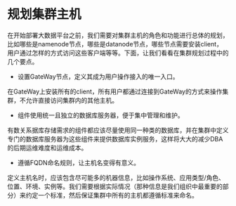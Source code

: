 # 规划集群主机

在开始部署大数据平台之前，我们需要对集群主机的角色和功能进行总体的规划，比如哪些是namenode节点，哪些是datanode节点，哪些节点需要安装client，用户通过怎样的方式访问这些客户端等等。下面，让我们看看在集群规划过程中的几个要点。

* 设置GateWay节点，定义其成为用户操作接入的唯一入口。

在GateWay上安装所有的client，所有用户都通过连接到GateWay的方式来操作集群，不允许直接访问集群内的其他主机。

* 组件使用统一且独立的数据库服务器，便于集中管理和维护。

有数关系据库存储需求的组件都应该尽量使用同一种类的数据库，并在集群中定义专门的数据库服务器为这些组件来提供数据库实例服务，这样将大大的减少DBA的后期运维难度和运维成本。

* 遵循FQDN命名规则，让主机名变得有意义。

定义主机名时，应该包含尽可能多的机器信息，比如操作系统、应用类型/角色、位置、环境、实例等。我们需要根据实际情况（那种信息是我们组织中最重要的部分）来约定一个标准，然后保证集群中所有的主机都遵循标准来命名。



